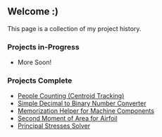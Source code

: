 
## Welcome :)

This page is a collection of my project history.

### Projects in-Progress

- More Soon!

### Projects Complete

- [People Counting (Centroid Tracking)](https://github.com/LucasLWH/ppl_count_legacy)
- [Simple Decimal to Binary Number Converter](https://github.com/LucasLWH/dec2bin)
- [Memorization Helper for Machine Components](https://github.com/LucasLWH/MS2_Trainer)
- [Second Moment of Area for Airfoil](https://github.com/LucasLWH/airfoil_xArea_secondMA)
- [Principal Stresses Solver](https://github.com/LucasLWH/get2DPrincipal)
